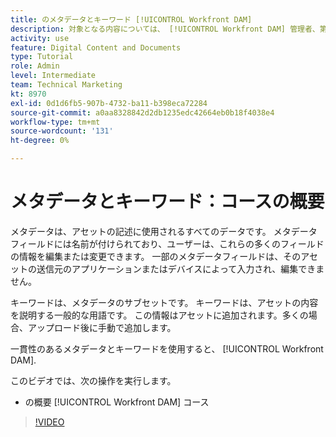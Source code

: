 ```yaml
---
title: のメタデータとキーワード [!UICONTROL Workfront DAM]
description: 対象となる内容については、 [!UICONTROL Workfront DAM] 管理者、第 2 部メタデータとキーワードに関するコース
activity: use
feature: Digital Content and Documents
type: Tutorial
role: Admin
level: Intermediate
team: Technical Marketing
kt: 8970
exl-id: 0d1d6fb5-907b-4732-ba11-b398eca72284
source-git-commit: a0aa8328842d2db1235edc42664eb0b18f4038e4
workflow-type: tm+mt
source-wordcount: '131'
ht-degree: 0%

---
```


# メタデータとキーワード：コースの概要

メタデータは、アセットの記述に使用されるすべてのデータです。 メタデータフィールドには名前が付けられており、ユーザーは、これらの多くのフィールドの情報を編集または変更できます。 一部のメタデータフィールドは、そのアセットの送信元のアプリケーションまたはデバイスによって入力され、編集できません。

キーワードは、メタデータのサブセットです。 キーワードは、アセットの内容を説明する一般的な用語です。 この情報はアセットに追加されます。多くの場合、アップロード後に手動で追加します。

一貫性のあるメタデータとキーワードを使用すると、 [!UICONTROL Workfront DAM].

このビデオでは、次の操作を実行します。

* の概要 [!UICONTROL Workfront DAM] コース

>[!VIDEO](https://video.tv.adobe.com/v/335233/?quality=12)
